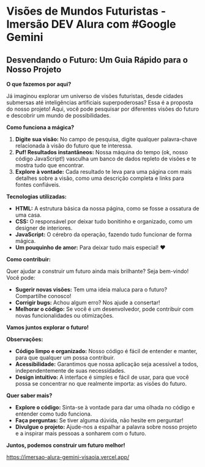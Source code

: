 # Visões de Mundos Futuristas - Imersão DEV Alura com #Google Gemini

## Desvendando o Futuro: Um Guia Rápido para o Nosso Projeto

**O que fazemos por aqui?**

Já imaginou explorar um universo de visões futuristas, desde cidades submersas até inteligências artificiais superpoderosas? Essa é a proposta do nosso projeto! Aqui, você pode pesquisar por diferentes visões do futuro e descobrir um mundo de possibilidades.

**Como funciona a mágica?**

1. **Digite sua visão:** No campo de pesquisa, digite qualquer palavra-chave relacionada à visão do futuro que te interessa.
2. **Puf! Resultados instantâneos:** Nossa máquina do tempo (ok, nosso código JavaScript!) vasculha um banco de dados repleto de visões e te mostra tudo que encontrar.
3. **Explore à vontade:** Cada resultado te leva para uma página com mais detalhes sobre a visão, como uma descrição completa e links para fontes confiáveis.

**Tecnologias utilizadas:**

* **HTML:** A estrutura básica da nossa página, como se fosse a ossatura de uma casa.
* **CSS:** O responsável por deixar tudo bonitinho e organizado, como um designer de interiores.
* **JavaScript:** O cérebro da operação, fazendo tudo funcionar de forma mágica.
* **Um pouquinho de amor:** Para deixar tudo mais especial! ❤️

**Como contribuir:**

Quer ajudar a construir um futuro ainda mais brilhante? Seja bem-vindo! Você pode:

* **Sugerir novas visões:** Tem uma ideia maluca para o futuro? Compartilhe conosco!
* **Corrigir bugs:** Achou algum erro? Nos ajude a consertar!
* **Melhorar o código:** Se você é um desenvolvedor, pode contribuir com novas funcionalidades ou otimizações.

**Vamos juntos explorar o futuro!**

**Observações:**

* **Código limpo e organizado:** Nosso código é fácil de entender e manter, para que qualquer um possa contribuir.
* **Acessibilidade:** Garantimos que nossa aplicação seja acessível a todos, independentemente de suas necessidades.
* **Design intuitivo:** A interface é simples e fácil de usar, para que você possa se concentrar no que realmente importa: as visões do futuro.

**Quer saber mais?**

* **Explore o código:** Sinta-se à vontade para dar uma olhada no código e entender como tudo funciona.
* **Faça perguntas:** Se tiver alguma dúvida, não hesite em perguntar!
* **Divulgue o projeto:** Ajude-nos a espalhar a palavra sobre nosso projeto e a inspirar mais pessoas a sonharem com o futuro.

**Juntos, podemos construir um futuro melhor!**

https://imersao-alura-gemini-visaoia.vercel.app/
